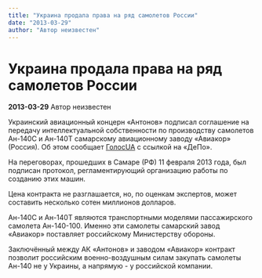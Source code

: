 ```yaml
---
title: "Украина продала права на ряд самолетов России"
date: "2013-03-29"
author: "Автор неизвестен"
---
```


# Украина продала права на ряд самолетов России

**2013-03-29** Автор неизвестен

Украинский авиационный концерн «Антонов» подписал соглашение на передачу интеллектуальной собственности по производству самолетов Ан-140С и Ан-140Т самарскому авиационному заводу «Авиакор» (Россия). Об этом сообщает [ГолосUA](http://ru.golos.ua/) с ссылкой на «ДеПо».

На переговорах, прошедших в Самаре (РФ) 11 февраля 2013 года, был подписан протокол, регламентирующий организацию работы по созданию этих машин.

Цена контракта не разглашается, но, по оценкам экспертов, может составить несколько сотен миллионов долларов.

Ан-140С и Ан-140Т являются транспортными моделями пассажирского самолета Ан-140-100. Именно эти самолеты самарский завод «Авиакор» поставляет российскому Министерству обороны.

Заключённый между АК «Антонов» и заводом «Авиакор» контракт позволит российским военно-воздушным силам закупать самолеты Ан-140 не у Украины, а напрямую - у российской компании.